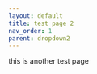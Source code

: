 ```yaml
---
layout: default
title: test page 2
nav_order: 1
parent: dropdown2
---
```

this is another test page
